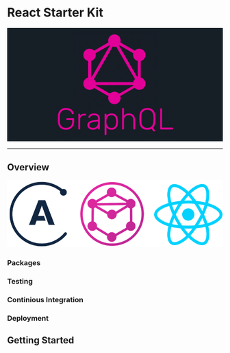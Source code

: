 # React Starter Kit
![GraphQL Logo](./assets/graphql-logo.png)

***

## Overview
![Apollo, GraphQL, React Logo](./assets/apollo-graphql-react.png)


### Packages

### Testing

### Continious Integration

### Deployment


## Getting Started